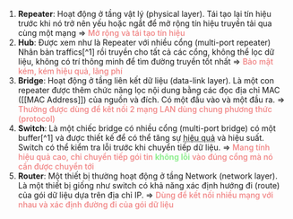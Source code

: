 
1. **Repeater**: Hoạt động ở tầng vật lý (physical layer). Tái tạo lại tín hiệu trước khi nó trở nên yếu hoặc ngắt để mở rộng tín hiệu truyền tải qua cùng một mạng
   => <font style="color:LightCoral;font-weight:500">Mở rộng và tái tạo tín hiệu</font>
2. **Hub**: Được xem như là Repeater với nhiều cổng (multi-port repeater) Nhân bản traffics[^1] rồi truyền cho tất cả các cổng, không thể lọc dữ liệu, không có trí thông minh để tìm đường truyền tốt nhất 
   => <font style="color:LightCoral;font-weight:500">Bảo mật kém, kém hiệu quả, lãng phí</font>
3. **Bridge**:  Hoạt động ở tầng liên kết dữ liệu (data-link layer). Là một con repeater được thêm chức năng lọc nội dung bằng các đọc địa chỉ MAC ([[MAC Address]]) của nguồn và đích. Có một đầu vào và một đầu ra.
   => <font style="color:LightCoral;font-weight:500">Thường được dùng để kết nối 2 mạng LAN dùng chung phương thức (protocol)</font>
4. **Switch**: Là một chiếc bridge có nhiều cổng (multi-port bridge) có một buffer[^1] và được thiết kế để có thể tăng sự <abbr title="càng nhiều cổng thì lưu lượng truy cập sẽ nhỏ hơn">hiệu quả</abbr> và hiệu suất. Switch có thể kiểm tra lỗi trước khi chuyển tiếp dữ liệu.
   => <font style="color:LightCoral;font-weight:500">Mang tính hiệu quả cao, chỉ chuyển tiếp gói tin <font style="color:LightGreen;;font-weight:700">không lỗi</font> vào đúng cổng mà nó cần được chuyển tới</font> 
5. **Router**: Một thiết bị thường hoạt động ở tầng Network (network layer). Là một thiết bị giống như switch có khả năng xác định hướng đi (route) của gói dữ liệu dựa trên địa chỉ IP. 
   => <font style="color:LightCoral;font-weight:500">Dùng để kết nối nhiều mạng với nhau và xác định đường đi của gói dữ liệu</font>